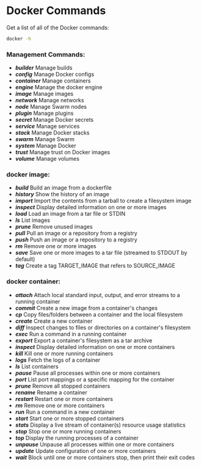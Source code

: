 # Docker Commands

Get a list of all of the Docker commands:
```sh
docker -h
```

### Management Commands:

* ***builder*** Manage builds
* ***config*** Manage Docker configs
* ***container*** Manage containers
* ***engine*** Manage the docker engine
* ***image*** Manage images
* ***network*** Manage networks
* ***node*** Manage Swarm nodes
* ***plugin*** Manage plugins
* ***secret*** Manage Docker secrets
* ***service*** Manage services
* ***stack*** Manage Docker stacks
* ***swarm*** Manage Swarm
* ***system*** Manage Docker
* ***trust*** Manage trust on Docker images
* ***volume*** Manage volumes

### docker image:

* ***build*** Build an image from a dockerfile
* ***history*** Show the history of an image
* ***import*** Import the contents from a tarball to create a filesystem image
* ***inspect*** Display detailed information on one or more images
* ***load*** Load an image from a tar file or STDIN
* ***ls*** List images
* ***prune*** Remove unused images
* ***pull*** Pull an image or a repository from a registry
* ***push*** Push an image or a repository to a registry
* ***rm*** Remove one or more images
* ***save*** Save one or more images to a tar file (streamed to STDOUT by default)
* ***tag*** Create a tag TARGET_IMAGE that refers to SOURCE_IMAGE

### docker container:

* ***attach*** Attach local standard input, output, and error streams to a running container
* ***commit*** Create a new image from a container's changes
* ***cp*** Copy files/folders between a container and the local filesystem
* ***create*** Create a new container
* ***diff*** Inspect changes to files or directories on a container's filesystem
* ***exec*** Run a command in a running container
* ***export*** Export a container's filesystem as a tar archive
* ***inspect*** Display detailed information on one or more containers
* ***kill*** Kill one or more running containers
* ***logs*** Fetch the logs of a container
* ***ls*** List containers
* ***pause*** Pause all processes within one or more containers
* ***port*** List port mappings or a specific mapping for the container
* ***prune*** Remove all stopped containers
* ***rename*** Rename a container
* ***restart*** Restart one or more containers
* ***rm*** Remove one or more containers
* ***run*** Run a command in a new container
* ***start*** Start one or more stopped containers
* ***stats*** Display a live stream of container(s) resource usage statistics
* ***stop*** Stop one or more running containers
* ***top*** Display the running processes of a container
* ***unpause*** Unpause all processes within one or more containers
* ***update*** Update configuration of one or more containers
* ***wait*** Block until one or more containers stop, then print their exit codes